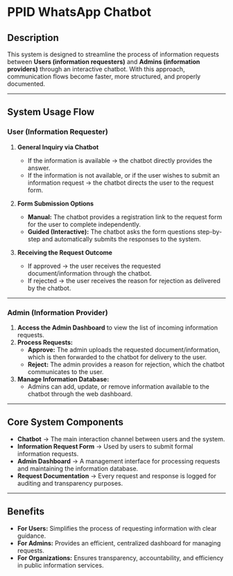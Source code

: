 # PPID WhatsApp Chatbot

## Description

This system is designed to streamline the process of information requests between **Users (information requesters)** and **Admins (information providers)** through an interactive chatbot. With this approach, communication flows become faster, more structured, and properly documented.

---

## System Usage Flow

### User (Information Requester)

1. **General Inquiry via Chatbot**  
   - If the information is available → the chatbot directly provides the answer.  
   - If the information is not available, or if the user wishes to submit an information request → the chatbot directs the user to the request form.  

2. **Form Submission Options**  
   - **Manual:** The chatbot provides a registration link to the request form for the user to complete independently.  
   - **Guided (Interactive):** The chatbot asks the form questions step-by-step and automatically submits the responses to the system.  

3. **Receiving the Request Outcome**  
   - If approved → the user receives the requested document/information through the chatbot.  
   - If rejected → the user receives the reason for rejection as delivered by the chatbot.  

---

### Admin (Information Provider)

1. **Access the Admin Dashboard** to view the list of incoming information requests.  
2. **Process Requests:**  
   - **Approve:** The admin uploads the requested document/information, which is then forwarded to the chatbot for delivery to the user.  
   - **Reject:** The admin provides a reason for rejection, which the chatbot communicates to the user.  
3. **Manage Information Database:**  
   - Admins can add, update, or remove information available to the chatbot through the web dashboard.  

---

## Core System Components

- **Chatbot** → The main interaction channel between users and the system.  
- **Information Request Form** → Used by users to submit formal information requests.  
- **Admin Dashboard** → A management interface for processing requests and maintaining the information database.  
- **Request Documentation** → Every request and response is logged for auditing and transparency purposes.  

---

## Benefits

- **For Users:** Simplifies the process of requesting information with clear guidance.  
- **For Admins:** Provides an efficient, centralized dashboard for managing requests.  
- **For Organizations:** Ensures transparency, accountability, and efficiency in public information services.  
